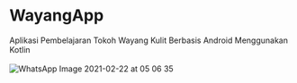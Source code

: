 # WayangApp
Aplikasi Pembelajaran Tokoh Wayang Kulit Berbasis Android Menggunakan Kotlin
<br><br>
![WhatsApp Image 2021-02-22 at 05 06 35](https://user-images.githubusercontent.com/34033084/108640429-23efca80-74cc-11eb-9e74-9022d8d376f5.jpeg)
